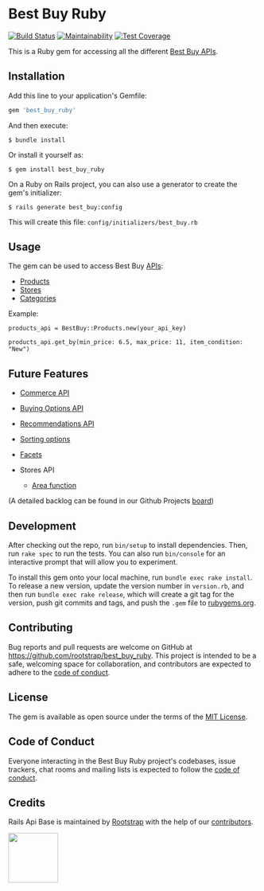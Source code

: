 # Best Buy Ruby

[![Build Status](https://travis-ci.com/rootstrap/best_buy_ruby.svg?token=7i1Qbv4PM7uB4Ljqux8D&branch=master)](https://travis-ci.com/rootstrap/best_buy_ruby)
[![Maintainability](https://api.codeclimate.com/v1/badges/d8dacb0f44a9379fee2d/maintainability)](https://codeclimate.com/github/rootstrap/best_buy_ruby/maintainability)
[![Test Coverage](https://api.codeclimate.com/v1/badges/d8dacb0f44a9379fee2d/test_coverage)](https://codeclimate.com/github/rootstrap/best_buy_ruby/test_coverage)

This is a Ruby gem for accessing all the different [Best Buy APIs](https://bestbuyapis.github.io/api-documentation).

## Installation

Add this line to your application's Gemfile:

```ruby
gem 'best_buy_ruby'
```

And then execute:

    $ bundle install

Or install it yourself as:

    $ gem install best_buy_ruby

On a Ruby on Rails project, you can also use a generator to create the gem's initializer:

    $ rails generate best_buy:config
    
This will create this file: `config/initializers/best_buy.rb`

## Usage

The gem can be used to access Best Buy [APIs](general_overview.md):

- [Products](products_api.md)
- [Stores](stores_api.md)
- [Categories](categories_api.md)

Example:

```
products_api = BestBuy::Products.new(your_api_key)

products_api.get_by(min_price: 6.5, max_price: 11, item_condition: "New")
```

## Future Features

- [Commerce API](https://bestbuyapis.github.io/api-documentation/#commerce-api)
- [Buying Options API](https://bestbuyapis.github.io/api-documentation/#buying-options-open-box-api)
- [Recommendations API](https://bestbuyapis.github.io/api-documentation/#recommendations-api)
- [Sorting options](https://bestbuyapis.github.io/api-documentation/#sort)
- [Facets](https://bestbuyapis.github.io/api-documentation/#facets)
- Stores API

    - [Area function](https://bestbuyapis.github.io/api-documentation/#area-function)

(A detailed backlog can be found in our Github Projects [board](https://github.com/rootstrap/best_buy_ruby/projects/1))

## Development

After checking out the repo, run `bin/setup` to install dependencies. Then, run `rake spec` to run the tests. You can also run `bin/console` for an interactive prompt that will allow you to experiment.

To install this gem onto your local machine, run `bundle exec rake install`. To release a new version, update the version number in `version.rb`, and then run `bundle exec rake release`, which will create a git tag for the version, push git commits and tags, and push the `.gem` file to [rubygems.org](https://rubygems.org).

## Contributing

Bug reports and pull requests are welcome on GitHub at https://github.com/rootstrap/best_buy_ruby. This project is intended to be a safe, welcoming space for collaboration, and contributors are expected to adhere to the [code of conduct](https://github.com/rootstrap/best_buy_ruby/blob/master/CODE_OF_CONDUCT.md).

## License

The gem is available as open source under the terms of the [MIT License](https://opensource.org/licenses/MIT).

## Code of Conduct

Everyone interacting in the Best Buy Ruby project's codebases, issue trackers, chat rooms and mailing lists is expected to follow the [code of conduct](https://github.com/rootstrap/best_buy_ruby/blob/master/CODE_OF_CONDUCT.md).

## Credits

Rails Api Base is maintained by [Rootstrap](http://www.rootstrap.com) with the help of our
[contributors](https://github.com/rootstrap/best_buy_ruby/contributors).

[<img src="https://s3-us-west-1.amazonaws.com/rootstrap.com/img/rs.png" width="100"/>](http://www.rootstrap.com)
